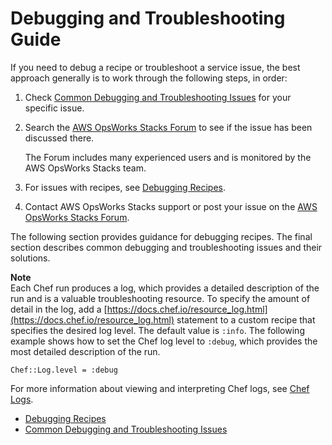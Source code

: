 # Debugging and Troubleshooting Guide<a name="troubleshoot"></a>

If you need to debug a recipe or troubleshoot a service issue, the best approach generally is to work through the following steps, in order:

1. Check [Common Debugging and Troubleshooting Issues](common-issues.md) for your specific issue\.

1. Search the [AWS OpsWorks Stacks Forum](https://forums.aws.amazon.com/forum.jspa?forumID=153#) to see if the issue has been discussed there\.

   The Forum includes many experienced users and is monitored by the AWS OpsWorks Stacks team\.

1. For issues with recipes, see [Debugging Recipes](troubleshoot-debug.md)\. 

1. Contact AWS OpsWorks Stacks support or post your issue on the [AWS OpsWorks Stacks Forum](https://forums.aws.amazon.com/forum.jspa?forumID=153#)\.

The following section provides guidance for debugging recipes\. The final section describes common debugging and troubleshooting issues and their solutions\.

**Note**  
Each Chef run produces a log, which provides a detailed description of the run and is a valuable troubleshooting resource\. To specify the amount of detail in the log, add a [https://docs.chef.io/resource_log.html](https://docs.chef.io/resource_log.html) statement to a custom recipe that specifies the desired log level\. The default value is `:info`\. The following example shows how to set the Chef log level to `:debug`, which provides the most detailed description of the run\.   

```
Chef::Log.level = :debug
```
For more information about viewing and interpreting Chef logs, see [Chef Logs](troubleshoot-debug-log.md)\.


+ [Debugging Recipes](troubleshoot-debug.md)
+ [Common Debugging and Troubleshooting Issues](common-issues.md)